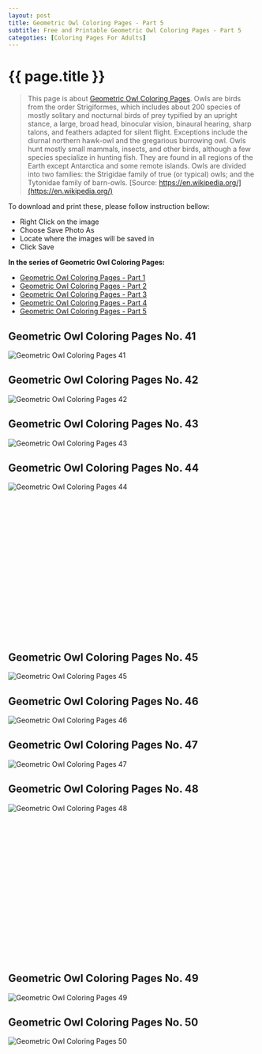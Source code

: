 ```yaml
---
layout: post
title: Geometric Owl Coloring Pages - Part 5
subtitle: Free and Printable Geometric Owl Coloring Pages - Part 5
categoties: [Coloring Pages For Adults]
---
```

{{ page.title }}
================
> This page is about [Geometric Owl Coloring Pages](https://freecoloringpages.github.io/). Owls are birds from the order Strigiformes, which includes about 200 species of mostly solitary and nocturnal birds of prey typified by an upright stance, a large, broad head, binocular vision, binaural hearing, sharp talons, and feathers adapted for silent flight. Exceptions include the diurnal northern hawk-owl and the gregarious burrowing owl. Owls hunt mostly small mammals, insects, and other birds, although a few species specialize in hunting fish. They are found in all regions of the Earth except Antarctica and some remote islands. Owls are divided into two families: the Strigidae family of true (or typical) owls; and the Tytonidae family of barn-owls. [Source: https://en.wikipedia.org/](https://en.wikipedia.org/)

To download and print these, please follow instruction bellow:
* Right Click on the image 
* Choose Save Photo As 
* Locate where the images will be saved in 
* Click Save

**In the series of Geometric Owl Coloring Pages:**

* [Geometric Owl Coloring Pages - Part 1](https://freecoloringpages.github.io/2017/11/25/Geometric-Owl-Coloring-Pages-part-1.html)
* [Geometric Owl Coloring Pages - Part 2](https://freecoloringpages.github.io/2017/11/25/Geometric-Owl-Coloring-Pages-part-2.html)
* [Geometric Owl Coloring Pages - Part 3](https://freecoloringpages.github.io/2017/11/25/Geometric-Owl-Coloring-Pages-part-3.html)
* [Geometric Owl Coloring Pages - Part 4](https://freecoloringpages.github.io/2017/11/25/Geometric-Owl-Coloring-Pages-part-4.html)
* [Geometric Owl Coloring Pages - Part 5](https://freecoloringpages.github.io/2017/11/25/Geometric-Owl-Coloring-Pages-part-5.html)

## Geometric Owl Coloring Pages No. 41
![Geometric Owl Coloring Pages 41](https://freecoloringpages.github.io/img1/Geometric-Owl-Coloring-Pages%20(41).jpg "Geometric Owl Coloring Pages 41")

## Geometric Owl Coloring Pages No. 42
![Geometric Owl Coloring Pages 42](https://freecoloringpages.github.io/img1/Geometric-Owl-Coloring-Pages%20(42).jpg "Geometric Owl Coloring Pages 42")

## Geometric Owl Coloring Pages No. 43
![Geometric Owl Coloring Pages 43](https://freecoloringpages.github.io/img1/Geometric-Owl-Coloring-Pages%20(43).jpg "Geometric Owl Coloring Pages 43")

## Geometric Owl Coloring Pages No. 44
![Geometric Owl Coloring Pages 44](https://freecoloringpages.github.io/img1/Geometric-Owl-Coloring-Pages%20(44).jpg "Geometric Owl Coloring Pages 44")

<script async src="//pagead2.googlesyndication.com/pagead/js/adsbygoogle.js"></script><!-- Texxtonly --><ins class="adsbygoogle" style="display:inline-block;width:336px;height:280px" data-ad-client="ca-pub-6753140515841889" data-ad-slot="3207852233"></ins><script>(adsbygoogle = window.adsbygoogle || []).push({}); </script>

## Geometric Owl Coloring Pages No. 45
![Geometric Owl Coloring Pages 45](https://freecoloringpages.github.io/img1/Geometric-Owl-Coloring-Pages%20(45).jpg "Geometric Owl Coloring Pages 45")

## Geometric Owl Coloring Pages No. 46
![Geometric Owl Coloring Pages 46](https://freecoloringpages.github.io/img1/Geometric-Owl-Coloring-Pages%20(46).jpg "Geometric Owl Coloring Pages 46")

## Geometric Owl Coloring Pages No. 47
![Geometric Owl Coloring Pages 47](https://freecoloringpages.github.io/img1/Geometric-Owl-Coloring-Pages%20(47).jpg "Geometric Owl Coloring Pages 47")

## Geometric Owl Coloring Pages No. 48
![Geometric Owl Coloring Pages 48](https://freecoloringpages.github.io/img1/Geometric-Owl-Coloring-Pages%20(48).jpg "Geometric Owl Coloring Pages 48")

<script async src="//pagead2.googlesyndication.com/pagead/js/adsbygoogle.js"></script><!-- Texxtonly --><ins class="adsbygoogle" style="display:inline-block;width:336px;height:280px" data-ad-client="ca-pub-6753140515841889" data-ad-slot="3207852233"></ins><script>(adsbygoogle = window.adsbygoogle || []).push({}); </script>

## Geometric Owl Coloring Pages No. 49
![Geometric Owl Coloring Pages 49](https://freecoloringpages.github.io/img1/Geometric-Owl-Coloring-Pages%20(49).jpg "Geometric Owl Coloring Pages 49")

## Geometric Owl Coloring Pages No. 50
![Geometric Owl Coloring Pages 50](https://freecoloringpages.github.io/img1/Geometric-Owl-Coloring-Pages%20(50).jpg "Geometric Owl Coloring Pages 50")

